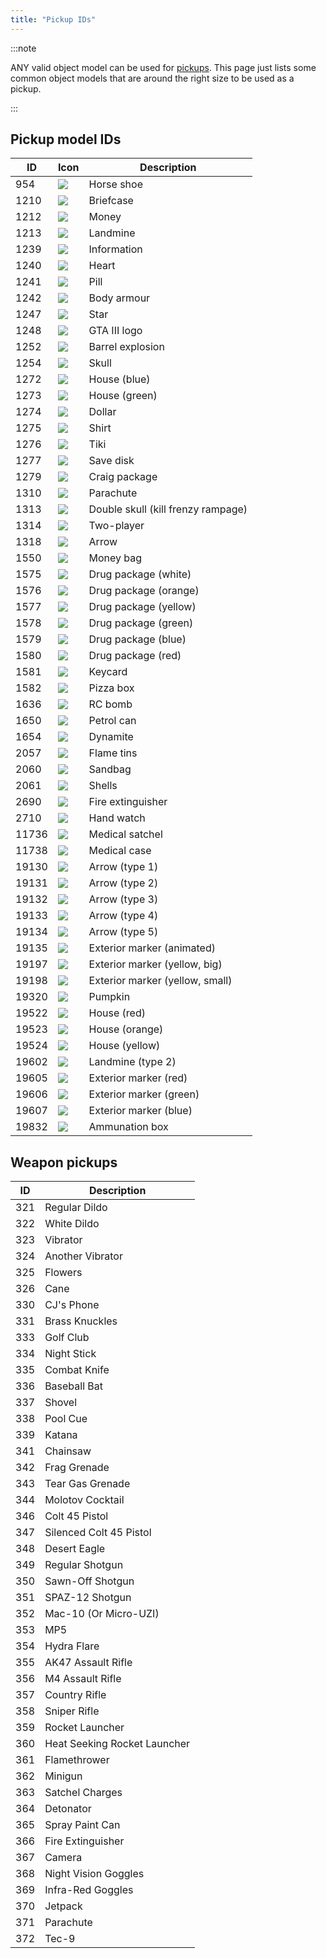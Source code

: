 ```yaml
---
title: "Pickup IDs"
---
```


:::note

ANY valid object model can be used for [pickups](../functions/CreatePickup). This page just lists some common object models that are around the right size to be used as a pickup.

:::

## Pickup model IDs

| ID    | Icon                              | Description                        |
| ----- | --------------------------------- | ---------------------------------- |
| 954   | ![](https://assets.open.mp/assets/images/pickups/pickup1.png)  | Horse shoe                         |
| 1210  | ![](https://assets.open.mp/assets/images/pickups/pickup2.png)  | Briefcase                          |
| 1212  | ![](https://assets.open.mp/assets/images/pickups/pickup3.png)  | Money                              |
| 1213  | ![](https://assets.open.mp/assets/images/pickups/pickup4.png)  | Landmine                           |
| 1239  | ![](https://assets.open.mp/assets/images/pickups/pickup5.png)  | Information                        |
| 1240  | ![](https://assets.open.mp/assets/images/pickups/pickup6.png)  | Heart                              |
| 1241  | ![](https://assets.open.mp/assets/images/pickups/pickup7.png)  | Pill                               |
| 1242  | ![](https://assets.open.mp/assets/images/pickups/pickup8.png)  | Body armour                        |
| 1247  | ![](https://assets.open.mp/assets/images/pickups/pickup9.png)  | Star                               |
| 1248  | ![](https://assets.open.mp/assets/images/pickups/pickup10.png) | GTA III logo                       |
| 1252  | ![](https://assets.open.mp/assets/images/pickups/pickup11.png) | Barrel explosion                   |
| 1254  | ![](https://assets.open.mp/assets/images/pickups/pickup12.png) | Skull                              |
| 1272  | ![](https://assets.open.mp/assets/images/pickups/pickup13.png) | House (blue)                       |
| 1273  | ![](https://assets.open.mp/assets/images/pickups/pickup14.png) | House (green)                      |
| 1274  | ![](https://assets.open.mp/assets/images/pickups/pickup15.png) | Dollar                             |
| 1275  | ![](https://assets.open.mp/assets/images/pickups/pickup16.png) | Shirt                              |
| 1276  | ![](https://assets.open.mp/assets/images/pickups/pickup17.png) | Tiki                               |
| 1277  | ![](https://assets.open.mp/assets/images/pickups/pickup18.png) | Save disk                          |
| 1279  | ![](https://assets.open.mp/assets/images/pickups/pickup19.png) | Craig package                      |
| 1310  | ![](https://assets.open.mp/assets/images/pickups/pickup20.png) | Parachute                          |
| 1313  | ![](https://assets.open.mp/assets/images/pickups/pickup21.png) | Double skull (kill frenzy rampage) |
| 1314  | ![](https://assets.open.mp/assets/images/pickups/pickup22.png) | Two-player                         |
| 1318  | ![](https://assets.open.mp/assets/images/pickups/pickup23.png) | Arrow                              |
| 1550  | ![](https://assets.open.mp/assets/images/pickups/pickup24.png) | Money bag                          |
| 1575  | ![](https://assets.open.mp/assets/images/pickups/pickup25.png) | Drug package (white)               |
| 1576  | ![](https://assets.open.mp/assets/images/pickups/pickup26.png) | Drug package (orange)              |
| 1577  | ![](https://assets.open.mp/assets/images/pickups/pickup27.png) | Drug package (yellow)              |
| 1578  | ![](https://assets.open.mp/assets/images/pickups/pickup28.png) | Drug package (green)               |
| 1579  | ![](https://assets.open.mp/assets/images/pickups/pickup29.png) | Drug package (blue)                |
| 1580  | ![](https://assets.open.mp/assets/images/pickups/pickup30.png) | Drug package (red)                 |
| 1581  | ![](https://assets.open.mp/assets/images/pickups/pickup31.png) | Keycard                            |
| 1582  | ![](https://assets.open.mp/assets/images/pickups/pickup32.png) | Pizza box                          |
| 1636  | ![](https://assets.open.mp/assets/images/pickups/pickup33.png) | RC bomb                            |
| 1650  | ![](https://assets.open.mp/assets/images/pickups/pickup34.png) | Petrol can                         |
| 1654  | ![](https://assets.open.mp/assets/images/pickups/pickup35.png) | Dynamite                           |
| 2057  | ![](https://assets.open.mp/assets/images/pickups/pickup36.png) | Flame tins                         |
| 2060  | ![](https://assets.open.mp/assets/images/pickups/pickup37.png) | Sandbag                            |
| 2061  | ![](https://assets.open.mp/assets/images/pickups/pickup38.png) | Shells                             |
| 2690  | ![](https://assets.open.mp/assets/images/pickups/pickup39.png) | Fire extinguisher                  |
| 2710  | ![](https://assets.open.mp/assets/images/pickups/pickup40.png) | Hand watch                         |
| 11736 | ![](https://assets.open.mp/assets/images/pickups/pickup41.png) | Medical satchel                    |
| 11738 | ![](https://assets.open.mp/assets/images/pickups/pickup42.png) | Medical case                       |
| 19130 | ![](https://assets.open.mp/assets/images/pickups/pickup43.png) | Arrow (type 1)                     |
| 19131 | ![](https://assets.open.mp/assets/images/pickups/pickup44.png) | Arrow (type 2)                     |
| 19132 | ![](https://assets.open.mp/assets/images/pickups/pickup45.png) | Arrow (type 3)                     |
| 19133 | ![](https://assets.open.mp/assets/images/pickups/pickup46.png) | Arrow (type 4)                     |
| 19134 | ![](https://assets.open.mp/assets/images/pickups/pickup47.png) | Arrow (type 5)                     |
| 19135 | ![](https://assets.open.mp/assets/images/pickups/pickup48.png) | Exterior marker (animated)         |
| 19197 | ![](https://assets.open.mp/assets/images/pickups/pickup49.png) | Exterior marker (yellow, big)      |
| 19198 | ![](https://assets.open.mp/assets/images/pickups/pickup50.png) | Exterior marker (yellow, small)    |
| 19320 | ![](https://assets.open.mp/assets/images/pickups/pickup51.png) | Pumpkin                            |
| 19522 | ![](https://assets.open.mp/assets/images/pickups/pickup52.png) | House (red)                        |
| 19523 | ![](https://assets.open.mp/assets/images/pickups/pickup53.png) | House (orange)                     |
| 19524 | ![](https://assets.open.mp/assets/images/pickups/pickup54.png) | House (yellow)                     |
| 19602 | ![](https://assets.open.mp/assets/images/pickups/pickup55.png) | Landmine (type 2)                  |
| 19605 | ![](https://assets.open.mp/assets/images/pickups/pickup56.png) | Exterior marker (red)              |
| 19606 | ![](https://assets.open.mp/assets/images/pickups/pickup57.png) | Exterior marker (green)            |
| 19607 | ![](https://assets.open.mp/assets/images/pickups/pickup58.png) | Exterior marker (blue)             |
| 19832 | ![](https://assets.open.mp/assets/images/pickups/pickup59.png) | Ammunation box                     |

## Weapon pickups

| ID  | Description                  |
| --- | ---------------------------- |
| 321 | Regular Dildo                |
| 322 | White Dildo                  |
| 323 | Vibrator                     |
| 324 | Another Vibrator             |
| 325 | Flowers                      |
| 326 | Cane                         |
| 330 | CJ's Phone                   |
| 331 | Brass Knuckles               |
| 333 | Golf Club                    |
| 334 | Night Stick                  |
| 335 | Combat Knife                 |
| 336 | Baseball Bat                 |
| 337 | Shovel                       |
| 338 | Pool Cue                     |
| 339 | Katana                       |
| 341 | Chainsaw                     |
| 342 | Frag Grenade                 |
| 343 | Tear Gas Grenade             |
| 344 | Molotov Cocktail             |
| 346 | Colt 45 Pistol               |
| 347 | Silenced Colt 45 Pistol      |
| 348 | Desert Eagle                 |
| 349 | Regular Shotgun              |
| 350 | Sawn-Off Shotgun             |
| 351 | SPAZ-12 Shotgun              |
| 352 | Mac-10 (Or Micro-UZI)        |
| 353 | MP5                          |
| 354 | Hydra Flare                  |
| 355 | AK47 Assault Rifle           |
| 356 | M4 Assault Rifle             |
| 357 | Country Rifle                |
| 358 | Sniper Rifle                 |
| 359 | Rocket Launcher              |
| 360 | Heat Seeking Rocket Launcher |
| 361 | Flamethrower                 |
| 362 | Minigun                      |
| 363 | Satchel Charges              |
| 364 | Detonator                    |
| 365 | Spray Paint Can              |
| 366 | Fire Extinguisher            |
| 367 | Camera                       |
| 368 | Night Vision Goggles         |
| 369 | Infra-Red Goggles            |
| 370 | Jetpack                      |
| 371 | Parachute                    |
| 372 | Tec-9                        |
